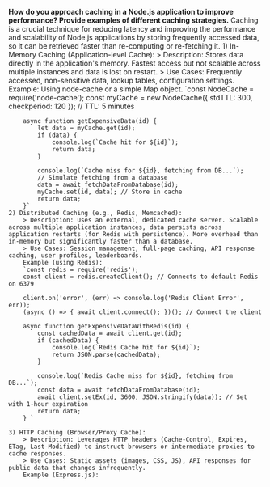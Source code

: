**How do you approach caching in a Node.js application to improve performance? Provide examples of different caching strategies.**
    Caching is a crucial technique for reducing latency and improving the performance and scalability of Node.js applications by storing frequently accessed data, so it can be retrieved faster than re-computing or re-fetching it.
    1) In-Memory Caching (Application-level Cache):
        > Description: Stores data directly in the application's memory. Fastest access but not scalable across multiple instances and data is lost on restart.
        >  Use Cases: Frequently accessed, non-sensitive data, lookup tables, configuration settings.
        Example: Using node-cache or a simple Map object.
        `const NodeCache = require('node-cache');
        const myCache = new NodeCache({ stdTTL: 300, checkperiod: 120 }); // TTL: 5 minutes

        async function getExpensiveData(id) {
            let data = myCache.get(id);
            if (data) {
                console.log(`Cache hit for ${id}`);
                return data;
            }

            console.log(`Cache miss for ${id}, fetching from DB...`);
            // Simulate fetching from a database
            data = await fetchDataFromDatabase(id);
            myCache.set(id, data); // Store in cache
            return data;
        }`
    2) Distributed Caching (e.g., Redis, Memcached):
        > Description: Uses an external, dedicated cache server. Scalable across multiple application instances, data persists across application restarts (for Redis with persistence). More overhead than in-memory but significantly faster than a database.
        > Use Cases: Session management, full-page caching, API response caching, user profiles, leaderboards.
        Example (using Redis): 
        `const redis = require('redis');
        const client = redis.createClient(); // Connects to default Redis on 6379

        client.on('error', (err) => console.log('Redis Client Error', err));
        (async () => { await client.connect(); })(); // Connect the client

        async function getExpensiveDataWithRedis(id) {
            const cachedData = await client.get(id);
            if (cachedData) {
                console.log(`Redis Cache hit for ${id}`);
                return JSON.parse(cachedData);
            }

            console.log(`Redis Cache miss for ${id}, fetching from DB...`);
            const data = await fetchDataFromDatabase(id);
            await client.setEx(id, 3600, JSON.stringify(data)); // Set with 1-hour expiration
            return data;
        } ` 

    3) HTTP Caching (Browser/Proxy Cache):
        > Description: Leverages HTTP headers (Cache-Control, Expires, ETag, Last-Modified) to instruct browsers or intermediate proxies to cache responses.
        > Use Cases: Static assets (images, CSS, JS), API responses for public data that changes infrequently.
        Example (Express.js):     
